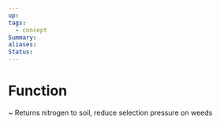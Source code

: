 ```yaml
---
up: 
tags:
  - concept
Summary: 
aliases: 
Status:
---
```

# Function
~
Returns nitrogen to soil, reduce selection pressure on weeds
<!--SR:!2025-03-11,1,230-->